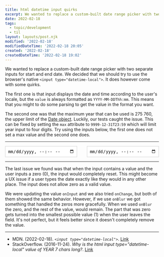 ```yaml
---
title: html datetime input quirks
excerpt: We wanted to replace a custom-built date range picker with two separate inputs for start and end date. We decided that we should try to use the browser's native <input type="datetime-local">. It does however come with some quirks.
date: 2022-02-18
tags:
  - topic/development
  - til
layout: layouts/post.njk
modified: '2022-02-18'
modifiedDateTime: '2022-02-18 20:05'
created: '2022-02-18'
createdDateTime: '2022-02-18 19:02'
---
```


We wanted to replace a custom-built date range picker with two separate inputs for start and end date. We decided that we should try to use the browser's native `<input type="datetime-local">`. It does however come with some quirks.

The first one is that input displays the date and time according to the user's locale, but the `value` is always formatted as `YYYY-MM-DDThh:mm`. This means that you might to do some parsing to get the value in the format you want.

The second one was that the maximum year that can be used is 275 760, the upper limit of the [Date object](https://developer.mozilla.org/en-US/docs/Web/JavaScript/Reference/Global_Objects/Date). Luckily, our tests caught the issue. This can be fixed by setting the `max` attribute to `9999-12-31T23:59` which will limit year input to four digits. Try using the inputs below, the first one does not set a max value and the second one does.

---

<div style="display: grid; grid-template-columns: repeat(2, 1fr);grid-gap:32px;">
<input type="datetime-local" style="border: 1px solid #ccc;padding:8px;" />
<input type="datetime-local" max="9999-12-31T23:59" style="border: 1px solid #ccc;padding:8px;" />
</div>

---

The last issue we found was that when the input contains a value and the user inputs a zero (0), the input would completely reset. This might become a UX issue if a user types the date exactly like they would in any other place. The input does not allow zero as a valid value.

We were updating the value `onInput` and we also tried `onChange`, but both of them showed the same behavior. However, if we use `onBlur` we got something that handled the zeros more gracefully. When we used `onBlur` the zero, and the rest of the value, would remain. The part that was zero gets turned into the smallest possible value (1) when the user leaves the field. It's not perfect, but it feels better since it doesn't completely remove the value.

---
- MDN. (2022-02-18). _`<input type="datetime-local">`_. [Link](https://developer.mozilla.org/en-US/docs/Web/HTML/Element/input/datetime-local)
- StackOverflow. (2016-11-24). _Why is the html input type="datetime-local" value of YEAR 7 chars long?_. [Link](https://stackoverflow.com/questions/40754264/why-is-the-html-input-type-datetime-local-value-of-year-7-chars-long) 